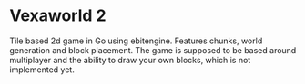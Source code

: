 # Vexaworld 2
Tile based 2d game in Go using ebitengine. Features chunks, world generation and block placement.
The game is supposed to be based around multiplayer and the ability to draw your own blocks, which is not implemented yet.
